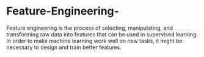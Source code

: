# Feature-Engineering-
Feature engineering is the process of selecting, manipulating, and transforming raw data into features that can be used in supervised learning. In order to make machine learning work well on new tasks, it might be necessary to design and train better features. 
